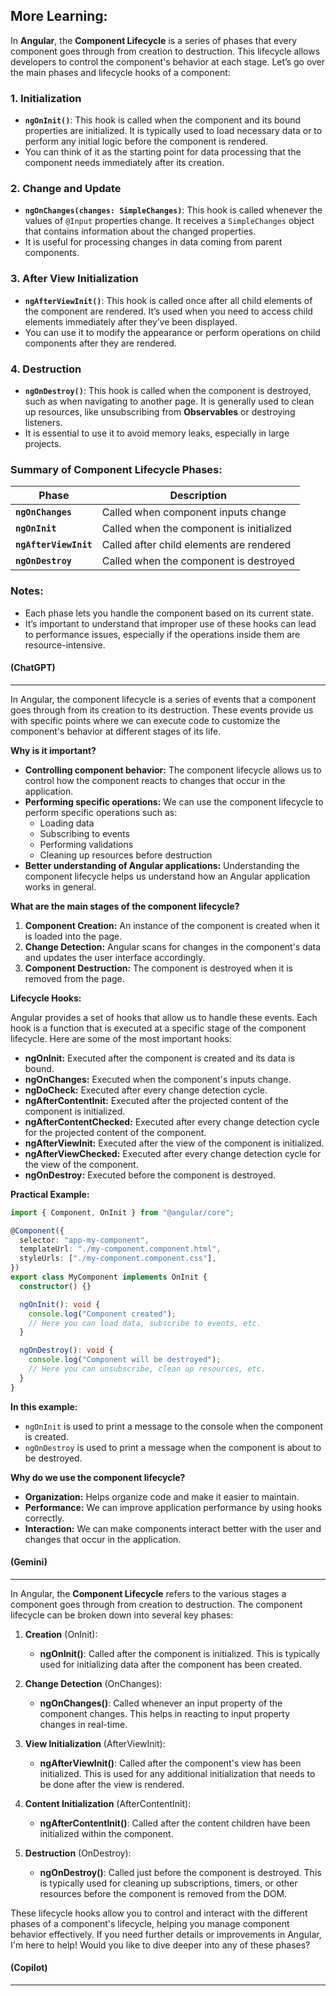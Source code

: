## More Learning:

In **Angular**, the **Component Lifecycle** is a series of phases that every component goes through from creation to destruction. This lifecycle allows developers to control the component's behavior at each stage. Let’s go over the main phases and lifecycle hooks of a component:

### 1. **Initialization**

- **`ngOnInit()`**: This hook is called when the component and its bound properties are initialized. It is typically used to load necessary data or to perform any initial logic before the component is rendered.
- You can think of it as the starting point for data processing that the component needs immediately after its creation.

### 2. **Change and Update**

- **`ngOnChanges(changes: SimpleChanges)`**: This hook is called whenever the values of `@Input` properties change. It receives a `SimpleChanges` object that contains information about the changed properties.
- It is useful for processing changes in data coming from parent components.

### 3. **After View Initialization**

- **`ngAfterViewInit()`**: This hook is called once after all child elements of the component are rendered. It’s used when you need to access child elements immediately after they’ve been displayed.
- You can use it to modify the appearance or perform operations on child components after they are rendered.

### 4. **Destruction**

- **`ngOnDestroy()`**: This hook is called when the component is destroyed, such as when navigating to another page. It is generally used to clean up resources, like unsubscribing from **Observables** or destroying listeners.
- It is essential to use it to avoid memory leaks, especially in large projects.

### Summary of Component Lifecycle Phases:

| Phase                 | Description                              |
| --------------------- | ---------------------------------------- |
| **`ngOnChanges`**     | Called when component inputs change      |
| **`ngOnInit`**        | Called when the component is initialized |
| **`ngAfterViewInit`** | Called after child elements are rendered |
| **`ngOnDestroy`**     | Called when the component is destroyed   |

### Notes:

- Each phase lets you handle the component based on its current state.
- It’s important to understand that improper use of these hooks can lead to performance issues, especially if the operations inside them are resource-intensive.

#### (ChatGPT)

---

In Angular, the component lifecycle is a series of events that a component goes through from its creation to its destruction. These events provide us with specific points where we can execute code to customize the component's behavior at different stages of its life.

**Why is it important?**

- **Controlling component behavior:** The component lifecycle allows us to control how the component reacts to changes that occur in the application.
- **Performing specific operations:** We can use the component lifecycle to perform specific operations such as:
  - Loading data
  - Subscribing to events
  - Performing validations
  - Cleaning up resources before destruction
- **Better understanding of Angular applications:** Understanding the component lifecycle helps us understand how an Angular application works in general.

**What are the main stages of the component lifecycle?**

1. **Component Creation:** An instance of the component is created when it is loaded into the page.
2. **Change Detection:** Angular scans for changes in the component's data and updates the user interface accordingly.
3. **Component Destruction:** The component is destroyed when it is removed from the page.

**Lifecycle Hooks:**

Angular provides a set of hooks that allow us to handle these events. Each hook is a function that is executed at a specific stage of the component lifecycle. Here are some of the most important hooks:

- **ngOnInit:** Executed after the component is created and its data is bound.
- **ngOnChanges:** Executed when the component's inputs change.
- **ngDoCheck:** Executed after every change detection cycle.
- **ngAfterContentInit:** Executed after the projected content of the component is initialized.
- **ngAfterContentChecked:** Executed after every change detection cycle for the projected content of the component.
- **ngAfterViewInit:** Executed after the view of the component is initialized.
- **ngAfterViewChecked:** Executed after every change detection cycle for the view of the component.
- **ngOnDestroy:** Executed before the component is destroyed.

**Practical Example:**

```typescript
import { Component, OnInit } from "@angular/core";

@Component({
  selector: "app-my-component",
  templateUrl: "./my-component.component.html",
  styleUrls: ["./my-component.component.css"],
})
export class MyComponent implements OnInit {
  constructor() {}

  ngOnInit(): void {
    console.log("Component created");
    // Here you can load data, subscribe to events, etc.
  }

  ngOnDestroy(): void {
    console.log("Component will be destroyed");
    // Here you can unsubscribe, clean up resources, etc.
  }
}
```

**In this example:**

- `ngOnInit` is used to print a message to the console when the component is created.
- `ngOnDestroy` is used to print a message when the component is about to be destroyed.

**Why do we use the component lifecycle?**

- **Organization:** Helps organize code and make it easier to maintain.
- **Performance:** We can improve application performance by using hooks correctly.
- **Interaction:** We can make components interact better with the user and changes that occur in the application.

#### (Gemini)

---

In Angular, the **Component Lifecycle** refers to the various stages a component goes through from creation to destruction. The component lifecycle can be broken down into several key phases:

1. **Creation** (OnInit):

   - **ngOnInit()**: Called after the component is initialized. This is typically used for initializing data after the component has been created.

2. **Change Detection** (OnChanges):

   - **ngOnChanges()**: Called whenever an input property of the component changes. This helps in reacting to input property changes in real-time.

3. **View Initialization** (AfterViewInit):

   - **ngAfterViewInit()**: Called after the component's view has been initialized. This is used for any additional initialization that needs to be done after the view is rendered.

4. **Content Initialization** (AfterContentInit):

   - **ngAfterContentInit()**: Called after the content children have been initialized within the component.

5. **Destruction** (OnDestroy):
   - **ngOnDestroy()**: Called just before the component is destroyed. This is typically used for cleaning up subscriptions, timers, or other resources before the component is removed from the DOM.

These lifecycle hooks allow you to control and interact with the different phases of a component's lifecycle, helping you manage component behavior effectively. If you need further details or improvements in Angular, I'm here to help! Would you like to dive deeper into any of these phases?

#### (Copilot)

---

